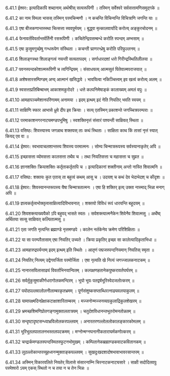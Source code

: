 6.41.1
ईश्वरः:
इत्यादिकापि शब्दानाम् अर्थश्रीस् सत्यरूपिणी ।
तस्मिन् सर्वेश्वरे सर्वसत्तामणिसमुद्गके ॥


6.41.2
का नाम विमला भासस् तस्मिन् परमचिन्मणौ ।
न कचन्ति विचिन्वन्ति विचित्राणि जगन्ति याः ॥


6.41.3
एषा बीजकणान्तस्स्था चित्सत्ता स्ववपुर्मयम् ।
बुद्ध्वा मृत्कालवार्यादि करोत्य् अङ्कुरचोदनम् ॥


6.41.4
फेनावर्तविवर्तान्तर्वर्तिनी रसरूपिणी ।
कचितेन्द्रियसम्बन्धे करोति स्पन्दम् अम्भसाम् ॥


6.41.5
एषा कुसुमगुच्छेषु गन्धरूपेण संस्थिता ।
कचन्ती घ्राणरन्ध्रेषु करोति परिफुल्लनम् ॥


6.41.6
शिलाङ्गस्था शिलाङ्गत्वं नयन्ती सत्यतापदम् ।
सर्गाधारदशां धत्ते गिरीन्द्रस्थितिलीलया ॥


6.41.7
पवनस्पन्दकोशात्मरूपिणी च त्वगिन्द्रियम् ।
संसाधयत्य् आत्मसुतं पितेवात्मपराजयात् ॥


6.41.8
अशेषसारसम्पिण्डम् अप्य् आत्मानं खसिद्धये ।
भावयित्वा नकिञ्चित्त्वम् इव खत्वं करोत्य् अलम् ॥


6.41.9
स्वसत्ताप्रतिबिम्बाभम् आकाशमकुरोदरे ।
धत्ते कल्पनिमेषाङ्कं कालाख्यम् अमलं वपुः ॥


6.41.10
आमहापञ्चमेशानपरिणामम् अनामया ।
इदम् इत्थम् इदं नेति नियतिर् भवति स्वयम् ॥


6.41.11
साक्षिणि स्फार आभासे ध्रुवे दीप इव क्रियाः ।
सत्य् एतस्मिन् प्रकाशन्ते जगच्चित्रपरम्पराः ॥


6.41.12
परमाकाशनगरनाट्यमण्डपभूमिषु ।
स्वशक्तिनृत्तं संसारं पश्यन्ती साक्षिवत् स्थिता ॥


6.41.13
वसिष्ठः:
शिवस्यास्य जगन्नाथ शक्तयस् ताः कथं स्थिताः ।
साक्षिता काथ किं तासां नृत्तं स्यात् कियद् एव वा ॥


6.41.14
ईश्वरः:
स्वभावाचलशान्तस्य शिवस्य परमात्मनः ।
सोम्य चिन्मात्ररूपस्य सर्वस्यानाकृतेर् अपि ॥


6.41.15
इच्छासत्ता व्योमसत्ता कालसत्ता तथैव च ।
तथा नियतिसत्ता च महासत्ता च सुव्रत ॥


6.41.16
ज्ञानशक्तिः क्रियाशक्तिः कर्तृताकर्तृतापि च ।
इत्यादिकानां शक्तीनाम् अन्तो नास्ति शिवात्मनि ॥


6.41.17
वसिष्ठः:
शक्तयः कुत एतास् ता बहुत्वं कथम् आसु च ।
उदयश् च कथं देव भेदाभेदश् च कीदृशः ॥


6.41.18
ईश्वरः:
शिवस्यानन्तरूपस्य यैषा चिन्मात्रतात्मनः ।
एषा हि शक्तिर् इत्य् उक्ता नास्माद् भिन्ना मनाग् अपि ॥


6.41.19
ज्ञत्वकर्तृत्वभोक्तृत्वसाक्षित्वादिविभावनात् ।
शक्तयो विविधं रूपं धारयन्ति बहूदयम् ॥


6.41.20
शिवशक्त्याख्ययैको ऽपि बहुवद् भासते स्वतः ।
सर्वशक्त्यात्मनैकेन शिवेनैव शिवात्मसु ।
अर्थेष्व् अर्थितया सत्सु साक्षिवत् कल्पितात्मसु ॥


6.41.21
एता जगति नृत्यन्ति ब्रह्माण्डे नृत्तमण्डपे ।
कालेन नर्तकेनेव क्रमेण परिशिक्षिताः ॥


6.41.22
या सा परम्परैतासाम् एषा नियतिर् उच्यते ।
क्रिया प्रकृतिर् इच्छा सा कालेत्यादिकृताभिधा ॥


6.41.23
आमहारुद्रपर्यन्तम् इदम् इत्थम् इति स्थितेः ।
आतृणं पद्मजस्पन्दनियमान् नियतिस् स्मृता ॥


6.41.24
नियतिर् नित्यम् उद्वेगवर्जिता परमोर्जिता ।
एषा नृत्यति खे नित्यं जगज्जालकनाटकम् ॥


6.41.25
नानारसविलासाढ्यं विवर्ताभिनयान्वितम् ।
कल्पक्षणहतानेकपुष्करावर्तघर्घरम् ॥


6.41.26
सर्वर्तुकुसुमाकीर्णधरागोलकमन्दिरम् ।
भूयो भूयः पतद्वर्षभूरिस्वेदजलोत्करम् ॥


6.41.27
पयोदपल्लवालोलनीलाम्बरकृतभ्रमम् ।
पूर्णसंशुष्कसप्ताब्धिरत्नाढ्यवलयाकुलम् ॥


6.41.28
यामापक्ष्मदिनप्रेक्षाकटाक्षाशारिताम्बरम् ।
मज्जनोन्मज्जनव्यग्रकुलाद्रिकुलशेखरम् ॥


6.41.29
भ्रमच्छशिमणिप्रोतगङ्गामुक्तालतात्रयम् ।
चतुर्दशविधानन्तभूतरोमनतोन्नतम् ॥


6.41.30
सन्दृष्टादृष्टसन्ध्याभ्रविलोलकरपल्लवम् ।
अनारतरणल्लोललोकालङ्कारकोमलम् ॥


6.41.31
भूरिभूतलपातालनभस्तलपदक्रमम् ।
मग्नोन्मग्नघनानीकताराघर्मकणोत्करम् ॥


6.41.32
चन्द्रार्कमण्डलस्पन्दस्मितस्फुटनभोमुखम् ।
कम्पितानेकब्रह्माण्डकवाटकवितानकम् ॥


6.41.33
लुठल्लोकान्तरव्यूहध्वनन्मुक्ताङ्कपल्लवम् ।
सुखदुःखदशादोषभावाभावरसान्तरम् ॥


6.41.34
अस्मिन् विकारवलिते नियतेर् विलासे संसारनाम्नि चिरनाटकनाट्यसारे ।
साक्षी सदोदितवपुः परमेश्वरो ऽयम् एकस् स्थितो न च तया न च तेन भिन्नः ॥

